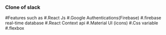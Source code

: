### Clone of slack

#Features such as
#.React Js
#.Google Authentications(Firebase)
#.firebase real-time database
#.React Context api
#.Material UI (icons)
#.Css variable
#.flexbox
